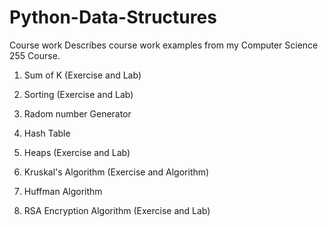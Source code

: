 # Python-Data-Structures
Course work
Describes course work examples from my Computer Science 255 Course.

1. Sum of K (Exercise and Lab)

2. Sorting (Exercise and Lab)

3. Radom number Generator

4. Hash Table

5. Heaps (Exercise and Lab)

6. Kruskal's Algorithm (Exercise and Algorithm)

7. Huffman Algorithm

8. RSA Encryption Algorithm (Exercise and Lab)
